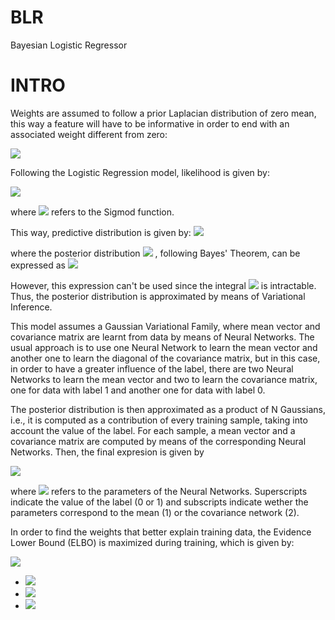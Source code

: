 # BLR
Bayesian Logistic Regressor

# INTRO

Weights are assumed to follow a prior Laplacian distribution of zero mean, this way a feature will have to be informative in order to end with an associated weight different from zero:

<img src="https://render.githubusercontent.com/render/math?math=p(\bf{w})=\prod_{d=1}^{D}Laplace(w_d|0,b)= \prod_{d=1}^{D}\frac{1}{2b}exp\left(\frac{-|w_d|}{b}\right)">

Following the Logistic Regression model, likelihood is given by:

<img src="https://render.githubusercontent.com/render/math?math=p(\bf{Y}|\bf{X},\bf{w})=\prod_{n=1}^{N}p(Y_n|\bf{x}_n,\bf{w})=\prod_{n=1}^{N}\sigma(\bf{x}_n^T\bf{w})^{Y_n}(1-\sigma(\bf{x}_n^T\bf{w}))^{(1-Y_n)}">

where <img src="https://render.githubusercontent.com/render/math?math=\sigma"> refers to the Sigmod function.

This way, predictive distribution is given by:
<img src="https://render.githubusercontent.com/render/math?math=p(Y^*|\bf{x}^*)=\int p(Y^*|\bf{x}^*,\bf{w})p(\bf{w}|\bf{X},\bf{Y})d\bf{w}">

where the posterior distribution <img src="https://render.githubusercontent.com/render/math?math=p(\bf{w}|\bf{X},\bf{Y})"> , following Bayes' Theorem, can be expressed as
<img src="https://render.githubusercontent.com/render/math?math=p(\bf{w}|\bf{X},\bf{Y})=\frac{p(\bf{Y}|\bf{X},\bf{w})p(\bf{w})}{p(\bf{Y}|\bf{X})}">

However, this expression can't be used since the integral <img src="https://render.githubusercontent.com/render/math?math=p(\bf{Y}|\bf{X})=\int p(\bf{Y}|\bf{X},\bf{w})p(\bf{w})d\bf{w}"> is intractable. Thus, the posterior distribution is approximated by means of Variational Inference. 

This model assumes a Gaussian Variational Family, where mean vector and covariance matrix are learnt from data by means of Neural Networks. The usual approach is to use one Neural Network to learn the mean vector and another one to learn the diagonal of the covariance matrix, but in this case, in order to have a greater influence of the label, there are two Neural Networks to learn the mean vector and two to learn the covariance matrix, one for data with label 1 and another one for data with label 0. 

The posterior distribution is then approximated as a product of N Gaussians, i.e., it is computed as a contribution of every training sample, taking into account the value of the label. For each sample, a mean vector and a covariance matrix are computed by means of the corresponding Neural Networks. Then, the final expresion is given by  

<img src="https://render.githubusercontent.com/render/math?math=p(\bf{w}|\bf{X},\bf{Y}) \approx \prod_{n=1}^{N}N(\bf{\mu}_{\eta_1^1}(\bf{x}_n),\Sigma_{\eta_2^1}(\bf{x}_n))^{Y_n}N(\bf{\mu}_{\eta_1^0}(\bf{x}_n),\Sigma_{\eta_2^0}(\bf{x}_n))^{(1-Y_n)} = q(\bf{w}|\bf{X},\bf{Y})">

where <img src="https://render.githubusercontent.com/render/math?math=\eta"> refers to the parameters of the Neural Networks. Superscripts indicate the value of the label (0 or 1) and subscripts indicate wether the parameters correspond to the mean (1) or the covariance network (2). 

In order to find the weights that better explain training data, the Evidence Lower Bound (ELBO) is maximized during training, which is given by:

 <img src="https://render.githubusercontent.com/render/math?math=\int q(\bf{w}|\bf{X},\bf{Y})\log\frac{p(\bf{Y}|\bf{X},\bf{w})p(\bf{w})}{q(\bf{w}|\bf{X},\bf{Y})}d\bf{w} = \mathbb{E}_{q}\bigg[\log\frac{p(\bf{Y}|\bf{X},\bf{w})p(\bf{w})}{q(\bf{w}|\bf{X},\bf{Y})}\bigg] = \mathbb{E}_{q}\bigg[\log p(\bf{Y}|\bf{X},\bf{w})\bigg] %2B \mathbb{E}_{q}\bigg[\log p(\bf{w})\bigg] - \mathbb{E}_{q}\bigg[\log q(\bf{w}|\bf{X},\bf{Y})\bigg]">
 
 * <img src="https://render.githubusercontent.com/render/math?math=\mathbb{E}_{q}\bigg[\log p(\bf{Y}|\bf{X},\bf{w})\bigg]=\mathbb{E}_{q}\bigg[\sum_{n=1}^N Y_n\left(\log\sigma(\bf{x}_n^T\bf{w})\right) %2B (1-Y_n)\left(1-\log\sigma(\bf{x}_n^T\bf{w})\right) \bigg] = \mathbb{E}_{q}\bigg[\sum_{n=1}^N\big[-\log(1%2B\exp(-\bf{x}_n^T\bf{w})) %2B (1-Y_n)(-\bf{x}_n^T\bf{w})\big]\bigg]">
 
 *  <img src="https://render.githubusercontent.com/render/math?math=\mathbb{E}_{q}\bigg[\log p(\bf{w})\bigg] = \mathbb{E}_{q}\bigg[-\sum_{d=1}^{D}\big[\log(2b)%2B\frac{|w_d|}{b}\big]\bigg]">
 
 * <img src="https://render.githubusercontent.com/render/math?math=\mathbb{E}_{q}\bigg[\log q(\bf{w}|\bf{X},\bf{Y})\bigg] = \mathbb{E}_{q}\bigg[\log(N(\bf{\mu}_{\eta_1}(\bf{X},\bf{Y}), \Sigma_{\eta_2}(\bf{X},\bf{Y})))] = \mathbb{E}_{q}\bigg[-\frac{1}{2}\log(det(2\pi\Sigma_{\eta_2}(\bf{X},\bf{Y})))-\frac{1}{2}(\bf{w}-\bf{\mu}_{\eta_1}(\bf{X},\bf{Y}))^T\Sigma_{\eta_2}^{-1}(\bf{X},\bf{Y})(\bf{w}-\bf{\mu}_{\eta_1}(\bf{X},\bf{Y}))\bigg]">
